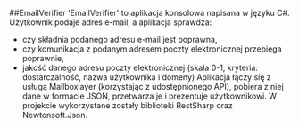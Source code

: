 ##EmailVerifier
'EmailVerifier' to aplikacja konsolowa napisana w języku C#. Użytkownik podaje adres e-mail, a aplikacja sprawdza:
* czy składnia podanego adresu e-mail jest poprawna,
* czy komunikacja z podanym adresem poczty elektronicznej przebiega poprawnie,
* jakość danego adresu poczty elektronicznej (skala 0-1, kryteria: dostarczalność, nazwa użytkownika i domeny)
Aplikacja łączy się z usługą Mailboxlayer (korzystając z udostępnionego API), pobiera z niej dane w formacie JSON, przetwarza je i prezentuje użytkownikowi.
W projekcie wykorzystane zostały biblioteki RestSharp oraz Newtonsoft.Json.
